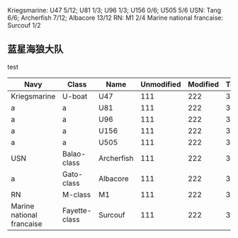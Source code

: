 Kriegsmarine: U47 5/12; U81 1/3; U96 1/3; U156 0/6; U505 5/6
USN: Tang 6/6; Archerfish 7/12; Albacore 13/12
RN: M1 2/4
Marine national francaise: Surcouf 1/2

## 蓝星海狼大队

test

| Navy | Class | Name | Unmodified | Modified | Total |
| ---- | ----- | ---- | ---------- | -------- | ----- |
| Kriegsmarine | U-boat | U47 | 111 | 222 | 333 |
| a | a | U81 | 111 | 222 | 333 |
| a | a | U96 | 111 | 222 | 333 |
| a | a | U156 | 111 | 222 | 333 |
| a | a | U505 | 111 | 222 | 333 |
| USN | Balao-class | Archerfish | 111 | 222 | 333 |
| a | Gato-class | Albacore | 111 | 222 | 333 |
| RN | M-class | M1 | 111 | 222 | 333 |
| Marine national francaise | Fayette-class | Surcouf | 111 | 222 | 333 |
